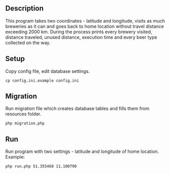 ## Description

This program takes two coordinates - latitude and longitude, visits as much breweries
as it can and goes back to home location without travel distance exceeding 2000 km.
During the process prints every brewery visited, distance traveled, unused distance,
execution time and every beer type collected on the way.

## Setup

Copy config file, edit database settings.

    cp config.ini.example config.ini

## Migration

Run migration file which creates database tables and fills them from resources folder.

    php migration.php

## Run

Run program with two settings - latitude and longitude of home location. Example:

    php run.php 51.355468 11.100790

